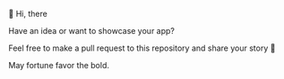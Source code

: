 :wave: Hi, there

Have an idea or want to showcase your app?

Feel free to make a pull request to this repository and share your story :rocket:

May fortune favor the bold.
